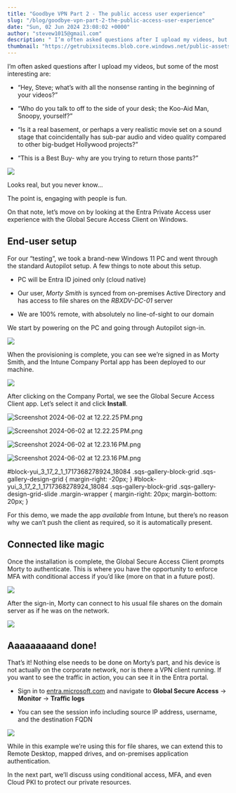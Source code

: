 ```yaml
---
title: "Goodbye VPN Part 2 - The public access user experience"
slug: "/blog/goodbye-vpn-part-2-the-public-access-user-experience"
date: "Sun, 02 Jun 2024 23:08:02 +0000"
author: "stevew1015@gmail.com"
description: " I’m often asked questions after I upload my videos, but some of the most interesting are:“Hey, Steve; what’s with all the nonsense ranting in the beginning of your videos?”“Who do you talk to off to the side of your desk; the Koo-Aid Man, Snoopy, yourself?”“Is it a real"
thumbnail: "https://getrubixsitecms.blob.core.windows.net/public-assets/content/v1/logo512.png"
---
```


I’m often asked questions after I upload my videos, but some of the most interesting are:

-   “Hey, Steve; what’s with all the nonsense ranting in the beginning of your videos?”
    
-   “Who do you talk to off to the side of your desk; the Koo-Aid Man, Snoopy, yourself?”
    
-   “Is it a real basement, or perhaps a very realistic movie set on a sound stage that coincidentally has sub-par audio and video quality compared to other big-budget Hollywood projects?”
    
-   “This is a Best Buy- why are you trying to return those pants?”
    

![](https://getrubixsitecms.blob.core.windows.net/public-assets/content/v1/5dd365a31aa1fd743bc30b8e/190d7931-8569-4095-a1e0-ba194d00a23c/PXL_20240528_172145751.MP.jpg)

Looks real, but you never know…

The point is, engaging with people is fun.

On that note, let’s move on by looking at the Entra Private Access user experience with the Global Secure Access Client on Windows.

End-user setup
--------------

For our “testing”, we took a brand-new Windows 11 PC and went through the standard Autopilot setup. A few things to note about this setup.

-   PC will be Entra ID joined only (cloud native)
    
-   Our user, _Morty Smith_ is synced from on-premises Active Directory and has access to file shares on the _RBXDV-DC-01_ server
    
-   We are 100% remote, with absolutely no line-of-sight to our domain
    

We start by powering on the PC and going through Autopilot sign-in.

![](https://getrubixsitecms.blob.core.windows.net/public-assets/content/v1/5dd365a31aa1fd743bc30b8e/481c14fe-6eec-4eb6-bcd6-2e2f0110bd21/Screenshot+2024-06-02+at+12.06.21%E2%80%AFPM.png)

When the provisioning is complete, you can see we’re signed in as Morty Smith, and the Intune Company Portal app has been deployed to our machine.

![](https://getrubixsitecms.blob.core.windows.net/public-assets/content/v1/5dd365a31aa1fd743bc30b8e/11d42d73-f936-4eb1-87e7-d49d18f88e80/Screenshot+2024-06-02+at+12.23.03%E2%80%AFPM.png)

After clicking on the Company Portal, we see the Global Secure Access Client app. Let’s select it and click **Install**.

![Screenshot 2024-06-02 at 12.22.25 PM.png](https://getrubixsitecms.blob.core.windows.net/public-assets/content/v1/5dd365a31aa1fd743bc30b8e/1717368622157-I48V6M2605EZHUJJ4B7C/Screenshot+2024-06-02+at+12.22.25%E2%80%AFPM.png)

![Screenshot 2024-06-02 at 12.22.25 PM.png](https://getrubixsitecms.blob.core.windows.net/public-assets/content/v1/5dd365a31aa1fd743bc30b8e/1717368622157-I48V6M2605EZHUJJ4B7C/Screenshot+2024-06-02+at+12.22.25%E2%80%AFPM.png)

![Screenshot 2024-06-02 at 12.23.16 PM.png](https://getrubixsitecms.blob.core.windows.net/public-assets/content/v1/5dd365a31aa1fd743bc30b8e/1717368622095-MS6WGWNQJPLVL92YJ31A/Screenshot+2024-06-02+at+12.23.16%E2%80%AFPM.png)

![Screenshot 2024-06-02 at 12.23.16 PM.png](https://getrubixsitecms.blob.core.windows.net/public-assets/content/v1/5dd365a31aa1fd743bc30b8e/1717368622095-MS6WGWNQJPLVL92YJ31A/Screenshot+2024-06-02+at+12.23.16%E2%80%AFPM.png)

#block-yui\_3\_17\_2\_1\_1717368278924\_18084 .sqs-gallery-block-grid .sqs-gallery-design-grid { margin-right: -20px; } #block-yui\_3\_17\_2\_1\_1717368278924\_18084 .sqs-gallery-block-grid .sqs-gallery-design-grid-slide .margin-wrapper { margin-right: 20px; margin-bottom: 20px; }

For this demo, we made the app _available_ from Intune, but there’s no reason why we can’t push the client as required, so it is automatically present.

Connected like magic
--------------------

Once the installation is complete, the Global Secure Access Client prompts Morty to authenticate. This is where you have the opportunity to enforce MFA with conditional access if you’d like (more on that in a future post).

![](https://getrubixsitecms.blob.core.windows.net/public-assets/content/v1/5dd365a31aa1fd743bc30b8e/3ae54292-8d08-42ec-895a-9fec449c6f6b/Screenshot+2024-06-02+at+12.25.20%E2%80%AFPM.png)

After the sign-in, Morty can connect to his usual file shares on the domain server as if he was on the network.

![](https://getrubixsitecms.blob.core.windows.net/public-assets/content/v1/5dd365a31aa1fd743bc30b8e/3354b645-2eb7-463a-83fb-2a7796e85c65/Screenshot+2024-06-02+at+12.26.36%E2%80%AFPM.png)

Aaaaaaaaand done!
-----------------

That’s it! Nothing else needs to be done on Morty’s part, and his device is not actually on the corporate network, nor is there a VPN client running. If you want to see the traffic in action, you can see it in the Entra portal.

-   Sign in to [entra.microsoft.com](http://entra.microsoft.com/) and navigate to **Global Secure Access** -> **Monitor** -> **Traffic logs**
    
-   You can see the session info including source IP address, username, and the destination FQDN
    

![](https://getrubixsitecms.blob.core.windows.net/public-assets/content/v1/5dd365a31aa1fd743bc30b8e/2bfd8467-bfef-41c4-a24e-8b5ac466fdcf/Screenshot+2024-06-02+at+5.59.58%E2%80%AFPM.png)

While in this example we’re using this for file shares, we can extend this to Remote Desktop, mapped drives, and on-premises application authentication.

In the next part, we’ll discuss using conditional access, MFA, and even Cloud PKI to protect our private resources.
